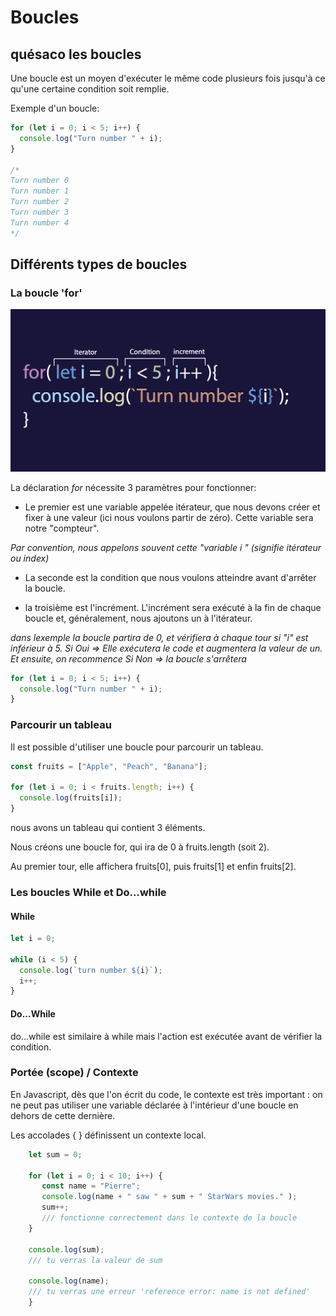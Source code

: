 # **Boucles**

## **quésaco les boucles**

Une boucle est un moyen d'exécuter le même code plusieurs fois jusqu'à ce qu'une certaine condition soit remplie.

Exemple d'un boucle:

```javascript
for (let i = 0; i < 5; i++) {
  console.log("Turn number " + i);
}

/*
Turn number 0
Turn number 1
Turn number 2
Turn number 3
Turn number 4
*/
```

## **Différents types de boucles**

### **La boucle 'for'**

![Alt text](images/boucle-for.png)

La déclaration _for_ nécessite 3 paramètres pour fonctionner:

- Le premier est une variable appelée itérateur, que nous devons créer et fixer à une valeur (ici nous voulons partir de zéro). Cette variable sera notre "compteur".

_Par convention, nous appelons souvent cette "variable i " (signifie itérateur ou index)_

- La seconde est la condition que nous voulons atteindre avant d'arrêter la boucle.

- la troisième est l'incrément. L'incrément sera exécuté à la fin de chaque boucle et, généralement, nous ajoutons un à l'itérateur.

_dans lexemple la boucle partira de 0, et vérifiera à chaque tour si "i" est inférieur à 5.
Si Oui ⇒ Elle exécutera le code et augmentera la valeur de un. Et ensuite, on recommence
Si Non ⇒ la boucle s'arrêtera_

```javascript
for (let i = 0; i < 5; i++) {
  console.log("Turn number " + i);
}
```

### **Parcourir un tableau**

Il est possible d'utiliser une boucle pour parcourir un tableau.

```javascript
const fruits = ["Apple", "Peach", "Banana"];

for (let i = 0; i < fruits.length; i++) {
  console.log(fruits[i]);
}
```

nous avons un tableau qui contient 3 éléments.

Nous créons une boucle for, qui ira de 0 à fruits.length (soit 2).

Au premier tour, elle affichera fruits[0], puis fruits[1] et enfin fruits[2].

### **Les boucles While et Do...while**

#### **While**

```javascript
let i = 0;

while (i < 5) {
  console.log(`turn number ${i}`);
  i++;
}
```

#### **Do...While**

do...while est similaire à while mais l'action est exécutée avant de vérifier la condition.

### **Portée (scope) / Contexte**

En Javascript, dès que l'on écrit du code, le contexte est très important : on ne peut pas utiliser une variable déclarée à l'intérieur d'une boucle en dehors de cette dernière.

Les accolades { } définissent un contexte local.

```javascript
    let sum = 0;

    for (let i = 0; i < 10; i++) {
       const name = "Pierre";
       console.log(name + " saw " + sum + " StarWars movies." );
       sum++;
       /// fonctionne correctement dans le contexte de la boucle
    }

    console.log(sum);
    /// tu verras la valeur de sum

    console.log(name);
    /// tu verras une erreur 'reference error: name is not defined'
    }

```
